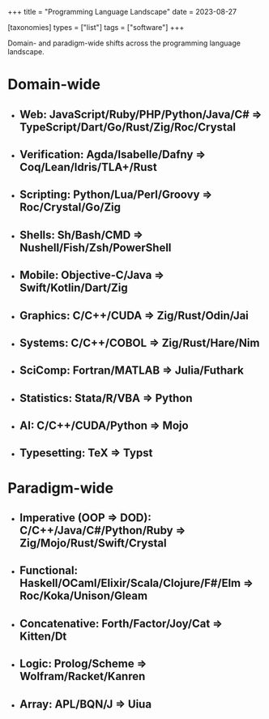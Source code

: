 +++
title = "Programming Language Landscape"
date = 2023-08-27

[taxonomies]
types = ["list"]
tags = ["software"]
+++

Domain- and paradigm-wide shifts across the programming language landscape.

<!-- more -->

# **Domain-wide**

- ## **Web**: JavaScript/Ruby/PHP/Python/Java/C# => TypeScript/Dart/Go/Rust/Zig/Roc/Crystal

- ## **Verification**: Agda/Isabelle/Dafny => Coq/Lean/Idris/TLA+/Rust

- ## **Scripting**: Python/Lua/Perl/Groovy => Roc/Crystal/Go/Zig

- ## **Shells**: Sh/Bash/CMD => Nushell/Fish/Zsh/PowerShell

- ## **Mobile**: Objective-C/Java => Swift/Kotlin/Dart/Zig

- ## **Graphics**: C/C++/CUDA => Zig/Rust/Odin/Jai

- ## **Systems**: C/C++/COBOL => Zig/Rust/Hare/Nim

- ## **SciComp**: Fortran/MATLAB => Julia/Futhark

- ## **Statistics**: Stata/R/VBA => Python

- ## **AI**: C/C++/CUDA/Python => Mojo

- ## **Typesetting**: TeX => Typst

# **Paradigm-wide**

- ## **Imperative (OOP => DOD)**: C/C++/Java/C#/Python/Ruby => Zig/Mojo/Rust/Swift/Crystal

- ## **Functional**: Haskell/OCaml/Elixir/Scala/Clojure/F#/Elm => Roc/Koka/Unison/Gleam

- ## **Concatenative**: Forth/Factor/Joy/Cat => Kitten/Dt

- ## **Logic**: Prolog/Scheme => Wolfram/Racket/Kanren

- ## **Array**: APL/BQN/J => Uiua
